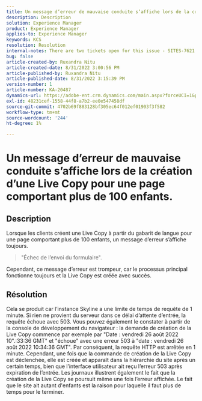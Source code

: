 ```yaml
---
title: Un message d’erreur de mauvaise conduite s’affiche lors de la création d’une Live Copy pour une page comportant plus de 100 enfants.
description: Description
solution: Experience Manager
product: Experience Manager
applies-to: Experience Manager
keywords: KCS
resolution: Resolution
internal-notes: There are two tickets open for this issue - SITES-7621 and SITES-7668
bug: false
article-created-by: Ruxandra Nitu
article-created-date: 8/31/2022 3:00:56 PM
article-published-by: Ruxandra Nitu
article-published-date: 8/31/2022 3:15:39 PM
version-number: 1
article-number: KA-20487
dynamics-url: https://adobe-ent.crm.dynamics.com/main.aspx?forceUCI=1&pagetype=entityrecord&etn=knowledgearticle&id=56d1d4b4-3d29-ed11-9db1-0022480861dd
exl-id: 48231cef-1558-44f8-a7b2-ee0e547458df
source-git-commit: 4702b69f883128bf305ec64f012ef01903f3f582
workflow-type: tm+mt
source-wordcount: '244'
ht-degree: 1%

---
```


# Un message d’erreur de mauvaise conduite s’affiche lors de la création d’une Live Copy pour une page comportant plus de 100 enfants.

## Description


Lorsque les clients créent une Live Copy à partir du gabarit de langue pour une page comportant plus de 100 enfants, un message d’erreur s’affiche toujours.


> &quot;Échec de l’envoi du formulaire&quot;.


Cependant, ce message d’erreur est trompeur, car le processus principal fonctionne toujours et la Live Copy est créée avec succès.


## Résolution


Cela se produit car l’instance Skyline a une limite de temps de requête de 1 minute.
Si rien ne provient du serveur dans ce délai d’attente d’entrée, la requête échoue avec 503.
Vous pouvez également le constater à partir de la console de développement du navigateur : la demande de création de la Live Copy commence par exemple par &quot;Date : vendredi 26 août 2022 10&quot;.:33:36 GMT&quot; et &quot;échoue&quot; avec une erreur 503 à &quot;date : vendredi 26 août 2022 10:34:36 GMT&quot;. Par conséquent, la requête HTTP est arrêtée en 1 minute.
Cependant, une fois que la commande de création de la Live Copy est déclenchée, elle est créée et apparaît dans la hiérarchie du site après un certain temps, bien que l’interface utilisateur ait reçu l’erreur 503 après expiration de l’entrée. Les journaux illustrent également le fait que la création de la Live Copy se poursuit même une fois l’erreur affichée. Le fait que le site ait autant d&#39;enfants est la raison pour laquelle il faut plus de temps pour le terminer.
